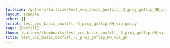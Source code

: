 ```yaml
---
fullsize: /gallery/fullsize/test_vcs_basic_boxfill_-3_proj_gmflip_NH_via_gm.png
layout: example
other: []
script: test_vcs_basic_boxfill_-3_proj_gmflip_NH_via_gm.py
tags: [boxfill]
thumb: /gallery/thumbnails/test_vcs_basic_boxfill_-3_proj_gmflip_NH_via_gm.png
title: test_vcs_basic_boxfill_-3_proj_gmflip_NH_via_gm
---
```

